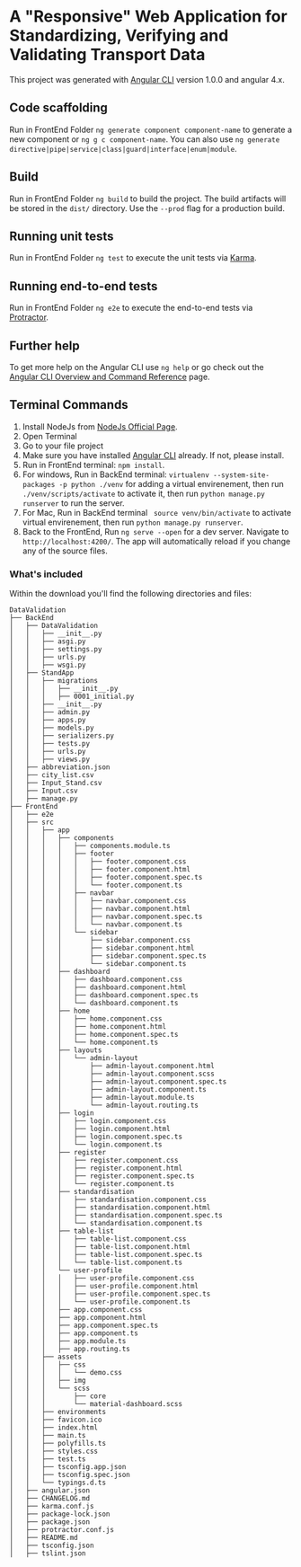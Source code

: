 # A "Responsive" Web Application for Standardizing, Verifying and Validating Transport Data

This project was generated with [Angular CLI](https://github.com/angular/angular-cli) version 1.0.0 and angular 4.x.

## Code scaffolding

Run in FrontEnd Folder `ng generate component component-name` to generate a new component or `ng g c component-name`. You can also use `ng generate directive|pipe|service|class|guard|interface|enum|module`.

## Build

Run in FrontEnd Folder `ng build` to build the project. The build artifacts will be stored in the `dist/` directory. Use the `--prod` flag for a production build.

## Running unit tests

Run in FrontEnd Folder `ng test` to execute the unit tests via [Karma](https://karma-runner.github.io).

## Running end-to-end tests

Run in FrontEnd Folder `ng e2e` to execute the end-to-end tests via [Protractor](http://www.protractortest.org/).

## Further help

To get more help on the Angular CLI use `ng help` or go check out the [Angular CLI Overview and Command Reference](https://angular.io/cli) page.


## Terminal Commands

1. Install NodeJs from [NodeJs Official Page](https://nodejs.org/en).
2. Open Terminal
3. Go to your file project
4. Make sure you have installed [Angular CLI](https://github.com/angular/angular-cli) already. If not, please install.
5. Run in FrontEnd terminal: ```npm install```.
6. For windows, Run in BackEnd terminal: ```virtualenv --system-site-packages -p python ./venv``` for adding a virtual envirenement, then run ```./venv/scripts/activate``` to activate it, then run ```python manage.py runserver``` to run the server.
7. For Mac, Run in BackEnd terminal ``` source venv/bin/activate``` to activate virtual envirenement, then run ```python manage.py runserver```.
8. Back to the FrontEnd, Run `ng serve --open` for a dev server. Navigate to `http://localhost:4200/`. The app will automatically reload if you change any of the source files.

### What's included

Within the download you'll find the following directories and files:

```
DataValidation
├── BackEnd
│   ├── DataValidation
│   │   ├── __init__.py
│   │   ├── asgi.py
│   │   ├── settings.py
│   │   ├── urls.py
│   │   ├── wsgi.py
│   ├── StandApp
│   │   ├── migrations
│   │   │   ├── __init__.py
│   │   │   ├── 0001_initial.py
│   │   ├── __init__.py
│   │   ├── admin.py
│   │   ├── apps.py
│   │   ├── models.py
│   │   ├── serializers.py
│   │   ├── tests.py
│   │   ├── urls.py
│   │   ├── views.py
│   ├── abbreviation.json
│   ├── city_list.csv
│   ├── Input_Stand.csv
│   ├── Input.csv
│   ├── manage.py
├── FrontEnd
│   ├── e2e
│   ├── src
│   │   ├── app
│   │   │   ├── components
│   │   │   │   ├── components.module.ts
│   │   │   │   ├── footer
│   │   │   │   │   ├── footer.component.css
│   │   │   │   │   ├── footer.component.html
│   │   │   │   │   ├── footer.component.spec.ts
│   │   │   │   │   └── footer.component.ts
│   │   │   │   ├── navbar
│   │   │   │   │   ├── navbar.component.css
│   │   │   │   │   ├── navbar.component.html
│   │   │   │   │   ├── navbar.component.spec.ts
│   │   │   │   │   └── navbar.component.ts
│   │   │   │   └── sidebar
│   │   │   │       ├── sidebar.component.css
│   │   │   │       ├── sidebar.component.html
│   │   │   │       ├── sidebar.component.spec.ts
│   │   │   │       └── sidebar.component.ts
│   │   │   ├── dashboard
│   │   │   │   ├── dashboard.component.css
│   │   │   │   ├── dashboard.component.html
│   │   │   │   ├── dashboard.component.spec.ts
│   │   │   │   └── dashboard.component.ts
│   │   │   ├── home
│   │   │   │   ├── home.component.css
│   │   │   │   ├── home.component.html
│   │   │   │   ├── home.component.spec.ts
│   │   │   │   └── home.component.ts
│   │   │   ├── layouts
│   │   │   │   └── admin-layout
│   │   │   │       ├── admin-layout.component.html
│   │   │   │       ├── admin-layout.component.scss
│   │   │   │       ├── admin-layout.component.spec.ts
│   │   │   │       ├── admin-layout.component.ts
│   │   │   │       ├── admin-layout.module.ts
│   │   │   │       └── admin-layout.routing.ts
│   │   │   ├── login
│   │   │   │   ├── login.component.css
│   │   │   │   ├── login.component.html
│   │   │   │   ├── login.component.spec.ts
│   │   │   │   └── login.component.ts
│   │   │   ├── register
│   │   │   │   ├── register.component.css
│   │   │   │   ├── register.component.html
│   │   │   │   ├── register.component.spec.ts
│   │   │   │   └── register.component.ts
│   │   │   ├── standardisation
│   │   │   │   ├── standardisation.component.css
│   │   │   │   ├── standardisation.component.html
│   │   │   │   ├── standardisation.component.spec.ts
│   │   │   │   └── standardisation.component.ts
│   │   │   ├── table-list
│   │   │   │   ├── table-list.component.css
│   │   │   │   ├── table-list.component.html
│   │   │   │   ├── table-list.component.spec.ts
│   │   │   │   └── table-list.component.ts
│   │   │   └── user-profile
│   │   │   │   ├── user-profile.component.css
│   │   │   │   ├── user-profile.component.html
│   │   │   │   ├── user-profile.component.spec.ts
│   │   │   │   └── user-profile.component.ts
│   │   │   ├── app.component.css
│   │   │   ├── app.component.html
│   │   │   ├── app.component.spec.ts
│   │   │   ├── app.component.ts
│   │   │   ├── app.module.ts
│   │   │   ├── app.routing.ts
│   │   ├── assets
│   │   │   ├── css
│   │   │   │   └── demo.css
│   │   │   ├── img
│   │   │   └── scss
│   │   │       ├── core
│   │   │       └── material-dashboard.scss
│   │   ├── environments
│   │   ├── favicon.ico
│   │   ├── index.html
│   │   ├── main.ts
│   │   ├── polyfills.ts
│   │   ├── styles.css
│   │   ├── test.ts
│   │   ├── tsconfig.app.json
│   │   ├── tsconfig.spec.json
│   │   └── typings.d.ts
│   ├── angular.json
│   ├── CHANGELOG.md
│   ├── karma.conf.js
│   ├── package-lock.json
│   ├── package.json
│   ├── protractor.conf.js
│   ├── README.md
│   ├── tsconfig.json
│   ├── tslint.json

```